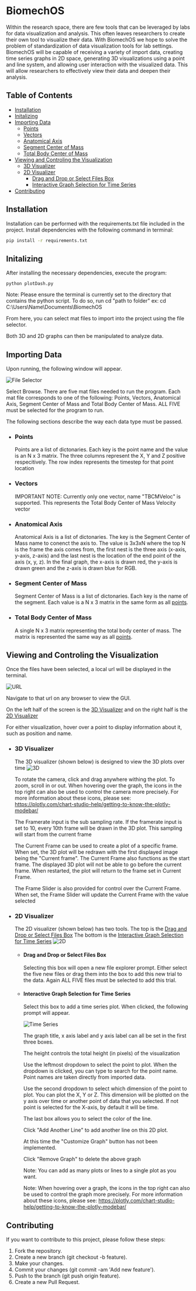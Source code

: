 # BiomechOS

Within the research space, there are few tools that can be leveraged by labs for data visualization and analysis. This often leaves researchers to create their own tool to visualize their data. With BiomechOS we hope to solve the problem of standardization of data visualization tools for lab settings. BiomechOS will be capable of receiving a variety of import data, creating time series graphs in 2D space, generating 3D visualizations using a point and line system, and allowing user interaction with the visualized data. This will allow researchers to effectively view their data and deepen their analysis.

## Table of Contents

-   [Installation](#installation)
-   [Initalizing](#initalizing)
-   [Importing Data](#importing-data)
    * [Points](#points)
    * [Vectors](#vectors)
    * [Anatomical Axis](#anatomical-axis)
    * [Segment Center of Mass](#segment-center-of-mass)
    * [Total Body Center of Mass](#total-body-center-of-mass)
-   [Viewing and Controling the Visualization](#viewing-and-controling-the-visualization)
    * [3D Visualizer](#3d-visualizer)
    * [2D Visualizer](#2d-visualizer)
        - [Drag and Drop or Select Files Box](#drag-and-drop-or-select-files-box)
        - [Interactive Graph Selection for Time Series](#interactive-graph-selection-for-time-series)
-   [Contributing](#contributing)

## Installation

Installation can be performed with the requirements.txt file included in the project. Install dependencies with the following command in terminal:

```bash
pip install -r requirements.txt
```

## Initalizing

After installing the necessary dependencies, execute the program:

```
python plotDash.py
```

Note: Please ensure the terminal is currently set to the directory that contains the python script.  To do so, run cd "path to folder" ex: cd C:\Users\Name\Documents\BiomechOS

From here, you can select mat files to import into the project using the file selector.

Both 3D and 2D graphs can then be manipulated to analyze data.

## Importing Data

Upon running, the following window will appear.

![File Selector](imgs/file_loader.png)

Select Browse.  There are five mat files needed to run the program. Each mat file corresponds to one of the following: Points, Vectors, Anatomical Axis, Segment Center of Mass and Total Body Center of Mass.  ALL FIVE must be selected for the program to run.

The following sections describe the way each data type must be passed.

- ### Points

    Points are a list of dictonaries.  Each key is the point name and the value is an N x 3 matrix.  The three columns represent the X, Y and Z positive respecitively.  The row index represents the timestep for that point location

- ### Vectors

    IMPORTANT NOTE: Currently only one vector, name "TBCMVeloc" is supported.  This represents the Total Body Center of Mass Velocity vector

- ### Anatomical Axis

    Anatomical Axis is a list of dictonaries. The key is the Segment Center of Mass name to conenct the axis to.  The value is 3x3xN where the top N is the frame the axis comes from, the first nest is the three axis (x-axis, y-axis, z-axis) and the last nest is the location of the end point of the axis (x, y, z).  In the final graph, the x-axis is drawn red, the y-axis is drawn green and the z-axis is drawn blue for RGB.

- ### Segment Center of Mass

    Segment Center of Mass is a list of dictonaries.  Each key is the name of the segment.  Each value is a N x 3 matrix in the same form as all [points](#points).

- ### Total Body Center of Mass

    A single N x 3 matrix representing the total body center of mass.  The matrix is represented the same way as all [points](#points).

## Viewing and Controling the Visualization

Once the files have been selected, a local url will be displayed in the terminal.  

![URL](imgs/url.png)

Navigate to that url on any browser to view the GUI.

On the left half of the screen is the [3D Visualizer](#3d-visualizer) and on the right half is the [2D Visualizer](#2d-visualizer)

For either visualization, hover over a point to display information about it, such as position and name. 

- ### 3D Visualizer

    The 3D visualizer (shown below) is designed to view the 3D plots over time
    ![3D](imgs/3d.png)

    To rotate the camera, click and drag anywhere withing the plot.  To zoom, scroll in or out. When hovering over the graph, the icons in the top right can also be used to control the camera more precisely.  For more information about these icons, please see: https://plotly.com/chart-studio-help/getting-to-know-the-plotly-modebar/

    The Framerate input is the sub sampling rate.  If the framerate input is set to 10, every 10th frame will be drawn in the 3D plot.  This sampling will start from the current frame

    The Current Frame can be used to create a plot of a specific frame.  When set, the 3D plot will be redrawn with the first displayed image being the "Current frame".  The Current Frame also functions as the start frame.  The displayed 3D plot will not be able to go before the current frame.  When restarted, the plot will return to the frame set in Current Frame.

    The Frame Slider is also provided for control over the Current Frame.  When set, the Frame Slider will update the Current Frame with the value selected


- ### 2D Visualizer

    The 2D visualizer (shown below) has two tools.  The top is the [Drag and Drop or Select Files Box](#drag-and-drop-or-select-files-box)  The bottom is the [Interactive Graph Selection for Time Series](#interactive-graph-selection-for-time-series)
    ![2D](imgs/2d.png)

    - #### Drag and Drop or Select Files Box

        Selecting this box will open a new file explorer prompt.  Either select the five new files or drag them into the box to add this new trial to the data.  Again ALL FIVE files must be selected to add this trial.

    - #### Interactive Graph Selection for Time Series

        Select this box to add a time series plot. When clicked, the following prompt will appear.

        ![Time Series](imgs/time_series.png)

        The graph title, x axis label and y axis label can all be set in the first three boxes.  
        
        The height controls the total height (in pixels) of the visualization

        Use the leftmost dropdown to select the point to plot.  When the dropdown is clicked, you can type to search for the point name.  Point names are taken directly from imported data.

        Use the second dropdown to select which dimension of the point to plot.  You can plot the X, Y or Z.  This dimension will be plotted on the y axis over time or another point of data that you selected. If not point is selected for the X-axis, by default it will be time.

        The last box allows you to select the color of the line.

        Click "Add Another Line" to add another line on this 2D plot.

        At this time the "Customize Graph" button has not been implemented.

        Click "Remove Graph" to delete the above graph

        Note: You can add as many plots or lines to a single plot as you want.

        Note: When hovering over a graph, the icons in the top right can also be used to control the graph more precisely.  For more information about these icons, please see: https://plotly.com/chart-studio-help/getting-to-know-the-plotly-modebar/


## Contributing

If you want to contribute to this project, please follow these steps:

1. Fork the repository.
2. Create a new branch (git checkout -b feature).
3. Make your changes.
4. Commit your changes (git commit -am 'Add new feature').
5. Push to the branch (git push origin feature).
6. Create a new Pull Request.